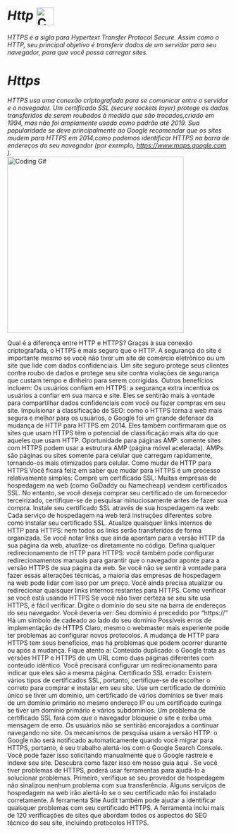 # *Http* <img alt="Coding Gif" src="https://www.netneedings.com/wp-content/uploads/2021/07/Net-Needing-Systems-SSL.gif?  cid=790b76118849e7b024333f0377101b6f9d71150022128261&rid=giphy.gif&ct=g" height="40" width="40" align="center"/>&nbsp;<br/>

*HTTPS é a sigla para Hypertext Transfer Protocol Secure. Assim como o HTTP, seu principal objetivo é transferir dados de um servidor para seu navegador, para que você possa carregar sites. <br/>*
# *Https*
*HTTPS usa uma conexão criptografada para se comunicar entre o servidor e o navegador. Um certificado SSL (secure sockets layer) protege os dados transferidos de serem roubados à medida que são trocados,criado em 1994, mas não foi amplamente usado como padrão até 2019. Sua popularidade se deve principalmente ao Google recomendar que os sites mudem para HTTPS em 2014,como podemos identificar HTTPS na barra de endereços do seu navegador (por exemplo, https://www.maps.google.com ).*<br/>
<img alt="Coding Gif" src="https://www.wikihow.com/images_en/thumb/b/b3/Download-an-Image-from-Google-Maps-Step-1.jpg/v4-460px-Download-an-Image-from-Google-Maps-Step-1.jpg.webp" height="400" width="400" align="center"/>&nbsp;



Qual é a diferença entre HTTP e HTTPS?
Graças à sua conexão criptografada, o HTTPS é mais seguro que o HTTP. 
A segurança do site é importante mesmo se você não tiver um site de comércio eletrônico ou um site que lide com dados confidenciais. Um site seguro protege seus clientes contra roubo de dados e protege seu site contra violações de segurança que custam tempo e dinheiro para serem corrigidas. 
Outros benefícios incluem:
Os usuários confiam em HTTPS: a segurança extra incentiva os usuários a confiar em sua marca e site. Eles se sentirão mais à vontade para compartilhar dados confidenciais com você ou fazer compras em seu site. 
Impulsionar a classificação de SEO: como o HTTPS torna a web mais segura e melhor para os usuários, o Google foi um grande defensor da mudança de HTTP para HTTPS em 2014. Eles também confirmaram que os sites que usam HTTPS têm o potencial de classificação mais alta do que aqueles que usam HTTP.
Oportunidade para páginas AMP: somente sites com HTTPS podem usar a estrutura AMP (página móvel acelerada). AMPs são páginas ou sites somente para celular que carregam rapidamente, tornando-os mais otimizados para celular. 
Como mudar de HTTP para HTTPS
Você ficará feliz em saber que mudar para HTTPS é um processo relativamente simples:
Compre um certificado SSL: Muitas empresas de hospedagem na web (como GoDaddy ou Namecheap) vendem certificados SSL. No entanto, se você deseja comprar seu certificado de um fornecedor terceirizado, certifique-se de pesquisar minuciosamente antes de fazer sua compra. 
Instale seu certificado SSL através de sua hospedagem na web: Cada serviço de hospedagem na web terá instruções diferentes sobre como instalar seu certificado SSL. 
Atualize quaisquer links internos de HTTP para HTTPS: nem todos os links serão transferidos de forma organizada. Se você notar links que ainda apontam para a versão HTTP da sua página da web, atualize-os diretamente no código.
Defina qualquer redirecionamento de HTTP para HTTPS: você também pode configurar redirecionamentos manuais para garantir que o navegador aponte para a versão HTTPS de sua página da web.
Se você não se sentir à vontade para fazer essas alterações técnicas, a maioria das empresas de hospedagem na web pode lidar com isso por um preço. Você ainda precisa atualizar ou redirecionar quaisquer links internos restantes para HTTPS.
Como verificar se você está usando HTTPS
Se você não tiver certeza se seu site usa HTTPS, é fácil verificar. Digite o domínio do seu site na barra de endereços do seu navegador. Você deveria ver:
Seu domínio é precedido por “https://”
Há um símbolo de cadeado ao lado do seu domínio 
Possíveis erros de implementação de HTTPS
Claro, mesmo o webmaster mais experiente pode ter problemas ao configurar novos protocolos. A mudança de HTTP para HTTPS tem seus benefícios, mas há problemas que podem ocorrer durante ou após a mudança. Fique atento a:
Conteúdo duplicado: o Google trata as versões HTTP e HTTPS de um URL como duas páginas diferentes com conteúdo idêntico. Você precisará configurar um redirecionamento para indicar que eles são a mesma página. 
Certificado SSL errado: Existem vários tipos de certificados SSL, portanto, certifique-se de escolher o correto para comprar e instalar em seu site. Use um certificado de domínio único se tiver um domínio, um certificado de vários domínios se tiver mais de um domínio primário no mesmo endereço IP ou um certificado curinga se tiver um domínio primário e vários subdomínios. 
Um problema de certificado SSL fará com que o navegador bloqueie o site e exiba uma mensagem de erro. Os usuários não se sentirão encorajados a continuar navegando no site. 
Os mecanismos de pesquisa usam a versão HTTP: o Google não será notificado automaticamente quando você migrar para HTTPS, portanto, é seu trabalho alertá-los com o Google Search Console. Você pode fazer isso solicitando manualmente que o Google rastreie e indexe seu site. Descubra como fazer isso em nosso guia aqui . 
Se você tiver problemas de HTTPS, poderá usar ferramentas para ajudá-lo a solucionar problemas. Primeiro, verifique se seu provedor de hospedagem não sinalizou nenhum problema com sua transferência. Alguns serviços de hospedagem na web irão alertá-lo se o seu certificado não foi instalado corretamente. 
A ferramenta Site Audit também pode ajudar a identificar quaisquer problemas com seu certificado HTTPS. A ferramenta inclui mais de 120 verificações de sites que abordam todos os aspectos do SEO técnico do seu site, incluindo protocolos HTTPS.
